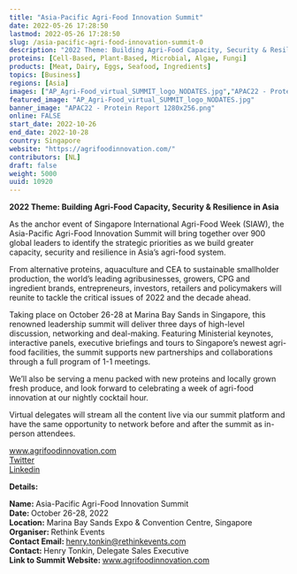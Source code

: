 ```yaml
---
title: "Asia-Pacific Agri-Food Innovation Summit"
date: 2022-05-26 17:28:50
lastmod: 2022-05-26 17:28:50
slug: /asia-pacific-agri-food-innovation-summit-0
description: "2022 Theme: Building Agri-Food Capacity, Security & Resilience in AsiaAs the anchor event of Singapore International Agri-Food Week (SIAW), the Asia-Pacific Agri-Food Innovation Summit will bring together over 900 global leaders to identify the strategic priorities as we build greater capacity, security and resilience in Asia’s agri-food system."
proteins: [Cell-Based, Plant-Based, Microbial, Algae, Fungi]
products: [Meat, Dairy, Eggs, Seafood, Ingredients]
topics: [Business]
regions: [Asia]
images: ["AP_Agri-Food_virtual_SUMMIT_logo_NODATES.jpg","APAC22 - Protein Report 1280x256.png"]
featured_image: "AP_Agri-Food_virtual_SUMMIT_logo_NODATES.jpg"
banner_image: "APAC22 - Protein Report 1280x256.png"
online: FALSE
start_date: 2022-10-26
end_date: 2022-10-28
country: Singapore
website: "https://agrifoodinnovation.com/"
contributors: [NL]
draft: false
weight: 5000
uuid: 10920
---
```

<p><strong>2022 Theme: Building Agri-Food Capacity, Security & Resilience in Asia</strong></p>
<p>As the anchor event of Singapore International Agri-Food Week (SIAW), the Asia-Pacific Agri-Food Innovation Summit will bring together over 900 global leaders to identify the strategic priorities as we build greater capacity, security and resilience in Asia’s agri-food system.</p>
<p>From alternative proteins, aquaculture and CEA to sustainable smallholder production, the world’s leading agribusinesses, growers, CPG and ingredient brands, entrepreneurs, investors, retailers and policymakers will reunite to tackle the critical issues of 2022 and the decade ahead.</p>
<p>Taking place on October 26-28 at Marina Bay Sands in Singapore, this renowned leadership summit will deliver three days of high-level discussion, networking and deal-making. Featuring Ministerial keynotes, interactive panels, executive briefings and tours to Singapore’s newest agri-food facilities, the summit supports new partnerships and collaborations through a full program of 1-1 meetings.</p>
<p>We’ll also be serving a menu packed with new proteins and locally grown fresh produce, and look forward to celebrating a week of agri-food innovation at our nightly cocktail hour.</p>
<p>Virtual delegates will stream all the content live via our summit platform and have the same opportunity to network before and after the summit as in-person attendees.</p>
<p><a href="http://www.agrifoodinnovation.com">www.agrifoodinnovation.com</a><br />
<a href="https://twitter.com/APACAgriFood">Twitter</a><br />
<a href="https://www.linkedin.com/showcase/apac-agrifood/">Linkedin</a></p>
<p><strong>Details:</strong></p>
<p><strong>Name: </strong>Asia-Pacific Agri-Food Innovation Summit<br />
<strong>Date: </strong>October 26-28, 2022<br />
<strong>Location:</strong> Marina Bay Sands Expo & Convention Centre, Singapore<br />
<strong>Organiser: </strong>Rethink Events<br />
<strong>Contact Email: </strong><a href="mailto:henry.tonkin@rethinkevents.com">henry.tonkin@rethinkevents.com</a><br />
<strong>Contact: </strong>Henry Tonkin, Delegate Sales Executive<br />
<strong>Link to Summit Website: </strong><a href="http://www.agrifoodinnovation.com">www.agrifoodinnovation.com</a></p>
